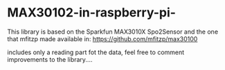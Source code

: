 # MAX30102-in-raspberry-pi-

This library is based on the Sparkfun MAX3010X Spo2Sensor and the one that mfitzp made available in: https://github.com/mfitzp/max30100


includes only a reading part fot the data, feel free to comment improvements to the library....



